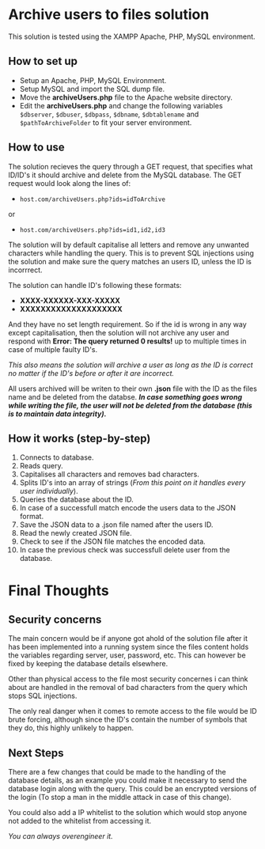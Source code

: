 # Archive users to files solution
This solution is tested using the XAMPP Apache, PHP, MySQL environment.


## How to set up
* Setup an Apache, PHP, MySQL Environment.
* Setup MySQL and import the SQL dump file.
* Move the **archiveUsers.php** file to the Apache website directory.
* Edit the **archiveUsers.php** and change the following variables `$dbserver`, `$dbuser`, `$dbpass`, `$dbname`, `$dbtablename` and `$pathToArchiveFolder` to fit your server environment.

## How to use
The solution recieves the query through a GET request, that specifies what ID/ID's it should archive and delete from the MySQL database. The GET request would look along the lines of:
* `host.com/archiveUsers.php?ids=idToArchive` 

or
* `host.com/archiveUsers.php?ids=id1,id2,id3`

The solution will by default capitalise all letters and remove any unwanted characters while handling the query. This is to prevent SQL injections using the solution and make sure the query matches an users ID, unless the ID is incorrrect.

The solution can handle ID's following these formats:
* **XXXX-XXXXXX-XXX-XXXXX**
* **XXXXXXXXXXXXXXXXXXXX**

And they have no set length requirement. So if the id is wrong in any way except capitalisation, then the solution will not archive any user and respond with **Error: The query returned 0 results!** up to multiple times in case of multiple faulty ID's.

*This also means the solution will archive a user as long as the ID is correct no matter if the ID's before or after it are incorrect.*

All users archived will be writen to their own **.json** file with the ID as the files name and be deleted from the databse.
***In case something goes wrong while writing the file, the user will not be deleted from the database (this is to maintain data integrity).***

## How it works (step-by-step)
1. Connects to database.
2. Reads query.
3. Capitalises all characters and removes bad characters.
4. Splits ID's into an array of strings (*From this point on it handles every user individually*).
5. Queries the database about the ID.
6. In case of a successfull match encode the users data to the JSON format.
7. Save the JSON data to a .json file named after the users ID.
8. Read the newly created JSON file.
9. Check to see if the JSON file matches the encoded data.
10. In case the previous check was successfull delete user from the database.

# Final Thoughts

## Security concerns
The main concern would be if anyone got ahold of the solution file after it has been implemented into a running system since the files content holds the variables regarding server, user, password, etc. This can however be fixed by keeping the database details elsewhere.

Other than physical access to the file most security concernes i can think about are handled in the removal of bad characters from the query which stops SQL injections.

The only real danger when it comes to remote access to the file would be ID brute forcing, although since the ID's contain the number of symbols that they do, this highly unlikely to happen.


## Next Steps
There are a few changes that could be made to the handling of the database details, as an example you could make it necessary to send the database login along with the query. This could be an encrypted versions of the login (To stop a man in the middle attack in case of this change).

You could also add a IP whitelist to the solution which would stop anyone not added to the whitelist from accessing it.

*You can always overengineer it.*

